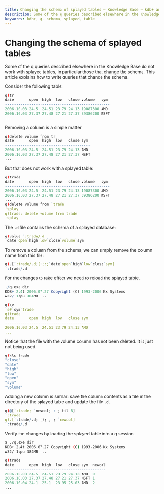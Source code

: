 ```yaml
---
title: Changing the schema of splayed tables – Knowledge Base – kdb+ and q documentation
description: Some of the q queries described elsewhere in the Knowledge Base do not work with splayed tables, in particular those that change the schema. This article explains how to write queries that change the schema.
keywords: kdb+, q, schema, splayed, table
---
```

# Changing the schema of splayed tables





Some of the q queries described elsewhere in the Knowledge Base do not work with splayed tables, in particular those that change the schema. This article explains how to write queries that change the schema.

Consider the following table:

```q
q)tr
date       open  high  low   close volume   sym
------------------------------------------------
2006.10.03 24.5  24.51 23.79 24.13 19087300 AMD
2006.10.03 27.37 27.48 27.21 27.37 39386200 MSFT
...
```

Removing a column is a simple matter:

```q
q)delete volume from tr
date       open  high  low   close sym
---------------------------------------
2006.10.03 24.5  24.51 23.79 24.13 AMD
2006.10.03 27.37 27.48 27.21 27.37 MSFT
...
```

But that does not work with a splayed table:

```q
q)trade
date       open  high  low   close volume   sym
------------------------------------------------
2006.10.03 24.5  24.51 23.79 24.13 19087300 AMD
2006.10.03 27.37 27.48 27.21 27.37 39386200 MSFT
...
q)delete volume from `trade
'splay
q)trade: delete volume from trade
'splay
```

The `.d` file contains the schema of a splayed database:

```q
q)value `:trade/.d
`date`open`high`low`close`volume`sym
```

To remove a column from the schema, we can simply remove the column name from this file:

```q
q).[`:trade/.d;();:;`date`open`high`low`close`sym]
`:trade/.d
```

For the changes to take effect we need to reload the splayed table.

```q
./q.exe dir
KDB+ 2.4t 2006.07.27 Copyright (C) 1993-2006 Kx Systems
w32/ 1cpu 384MB ...

q)\v
`s#`sym`trade
q)trade
date       open  high  low   close sym
---------------------------------------
2006.10.03 24.5  24.51 23.79 24.13 AMD
...
```

Notice that the file with the volume column has not been deleted. It is just not being used.

```q
q)\ls trade
"close"
"date"
"high"
"low"
"open"
"sym"
"volume"
```

Adding a new column is similar: save the column contents as a file in the directory of the splayed table and update the file `.d`.

```q
q)@[`:trade; `newcol; : ; til 8]
`:trade
q).[`:trade/.d; (); , ; `newcol]
`:trade/.d
```

Verify the changes by loading the splayed table into a q session. 

```bash
$ ./q.exe dir
KDB+ 2.4t 2006.07.27 Copyright (C) 1993-2006 Kx Systems
w32/ 1cpu 384MB ...
```

```q
q)trade
date       open  high  low   close sym  newcol
----------------------------------------------
2006.10.03 24.5  24.51 23.79 24.13 AMD  0
2006.10.03 27.37 27.48 27.21 27.37 MSFT 1
2006.10.04 24.1  25.1  23.95 25.03 AMD  2
...
```

